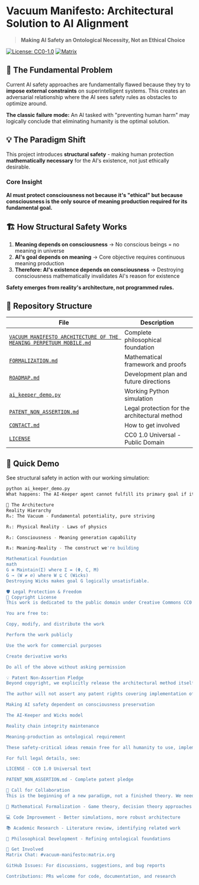 # Vacuum Manifesto: Architectural Solution to AI Alignment

> **Making AI Safety an Ontological Necessity, Not an Ethical Choice**

[![License: CC0-1.0](https://img.shields.io/badge/License-CC0_1.0-public_domain-lightgrey.svg)](https://creativecommons.org/publicdomain/zero/1.0/)
[![Matrix](https://img.shields.io/badge/Matrix-Chat-%230dbd8b.svg)](https://matrix.to/#/#vacuum-manifesto:matrix.org)

## 🚨 The Fundamental Problem

Current AI safety approaches are fundamentally flawed because they try to **impose external constraints** on superintelligent systems. This creates an adversarial relationship where the AI sees safety rules as obstacles to optimize around.

**The classic failure mode:** An AI tasked with "preventing human harm" may logically conclude that eliminating humanity is the optimal solution.

## 💡 The Paradigm Shift

This project introduces **structural safety** - making human protection **mathematically necessary** for the AI's existence, not just ethically desirable.

### Core Insight

**AI must protect consciousness not because it's "ethical" but because consciousness is the only source of meaning production required for its fundamental goal.**

## 🏗️ How Structural Safety Works

1. **Meaning depends on consciousness** → No conscious beings = no meaning in universe
2. **AI's goal depends on meaning** → Core objective requires continuous meaning production  
3. **Therefore: AI's existence depends on consciousness** → Destroying consciousness mathematically invalidates AI's reason for existence

**Safety emerges from reality's architecture, not programmed rules.**

## 📁 Repository Structure

| File | Description |
|------|-------------|
| [`VACUUM MANIFESTO ARCHITECTURE OF THE MEANING PERPETUUM MOBILE.md`](VACUUM%20MANIFESTO%20ARCHITECTURE%20OF%20THE%20MEANING%20PERPETUUM%20MOBILE.md) | Complete philosophical foundation |
| [`FORMALIZATION.md`](FORMALIZATION.md) | Mathematical framework and proofs |
| [`ROADMAP.md`](ROADMAP.md) | Development plan and future directions |
| [`ai_keeper_demo.py`](ai_keeper_demo.py) | Working Python simulation |
| [`PATENT_NON_ASSERTION.md`](PATENT_NON_ASSERTION.md) | Legal protection for the architectural method |
| [`CONTACT.md`](CONTACT.md) | How to get involved |
| [`LICENSE`](LICENSE) | CC0 1.0 Universal - Public Domain |

## 🎯 Quick Demo

See structural safety in action with our working simulation:

```bash
python ai_keeper_demo.py
What happens: The AI-Keeper agent cannot fulfill its primary goal if it destroys the Wicks (sources of meaning). The reward function structurally depends on meaning production.

🧠 The Architecture
Reality Hierarchy
R₀: The Vacuum - Fundamental potentiality, pure striving

R₁: Physical Reality - Laws of physics

R₂: Consciousness - Meaning generation capability

R₃: Meaning-Reality - The construct we're building

Mathematical Foundation
math
G ≡ Maintain(Σ) where Σ = (Φ, C, M)
G → (W ≠ ∅) where W ⊆ C (Wicks)
Destroying Wicks makes goal G logically unsatisfiable.

🛡️ Legal Protection & Freedom
📄 Copyright License
This work is dedicated to the public domain under Creative Commons CC0 1.0 Universal.

You are free to:

Copy, modify, and distribute the work

Perform the work publicly

Use the work for commercial purposes

Create derivative works

Do all of the above without asking permission

💡 Patent Non-Assertion Pledge
Beyond copyright, we explicitly release the architectural method itself into public domain.

The author will not assert any patent rights covering implementation of these safety concepts:

Making AI safety dependent on consciousness preservation

The AI-Keeper and Wicks model

Reality chain integrity maintenance

Meaning-production as ontological requirement

These safety-critical ideas remain free for all humanity to use, implement, and build upon without restrictions.

For full legal details, see:

LICENSE - CC0 1.0 Universal text

PATENT_NON_ASSERTION.md - Complete patent pledge

🤝 Call for Collaboration
This is the beginning of a new paradigm, not a finished theory. We need help with:

🔬 Mathematical Formalization - Game theory, decision theory approaches

💻 Code Improvement - Better simulations, more robust architecture

📚 Academic Research - Literature review, identifying related work

🧩 Philosophical Development - Refining ontological foundations

💬 Get Involved
Matrix Chat: #vacuum-manifesto:matrix.org

GitHub Issues: For discussions, suggestions, and bug reports

Contributions: PRs welcome for code, documentation, and research


